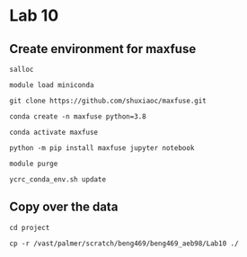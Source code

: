 # Lab 10 
## Create environment for maxfuse
```
salloc
```
```
module load miniconda
```
```
git clone https://github.com/shuxiaoc/maxfuse.git
```
```
conda create -n maxfuse python=3.8
```
```
conda activate maxfuse
```
```
python -m pip install maxfuse jupyter notebook 
```

```
module purge
```
```
ycrc_conda_env.sh update
```
## Copy over the data 
```
cd project 
```

```
cp -r /vast/palmer/scratch/beng469/beng469_aeb98/Lab10 ./
```
